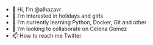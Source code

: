 - 👋 Hi, I’m @alhazavr
- 👀 I’m interested in holidays and girls
- 🌱 I’m currently learning Python, Docker, Git and other
- 💞️ I’m looking to collaborate on Celena Gomez
- 📫 How to reach me Twitter

<!---
alhazavr/alhazavr is a ✨ special ✨ repository because its `README.md` (this file) appears on your GitHub profile.
You can click the Preview link to take a look at your changes.
--->

